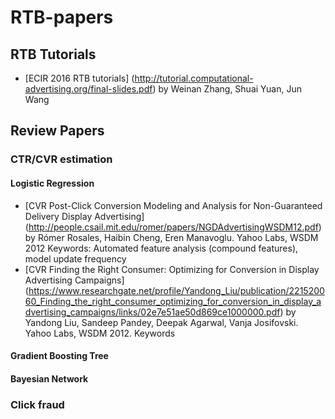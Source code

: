 # RTB-papers


## RTB Tutorials
* [ECIR 2016 RTB tutorials] (http://tutorial.computational-advertising.org/final-slides.pdf) by Weinan Zhang, Shuai Yuan, Jun Wang

## Review Papers
### CTR/CVR estimation
#### Logistic Regression
* [CVR Post-Click Conversion Modeling and Analysis for Non-Guaranteed Delivery Display Advertising] (http://people.csail.mit.edu/romer/papers/NGDAdvertisingWSDM12.pdf) by Rómer Rosales, Haibin Cheng, Eren Manavoglu. Yahoo Labs, WSDM 2012
Keywords: Automated feature analysis (compound features), model update frequency
* [CVR Finding the Right Consumer: Optimizing for Conversion in Display Advertising Campaigns] (https://www.researchgate.net/profile/Yandong_Liu/publication/221520060_Finding_the_right_consumer_optimizing_for_conversion_in_display_advertising_campaigns/links/02e7e51ae50d869ce1000000.pdf) by Yandong Liu, Sandeep Pandey, Deepak Agarwal, Vanja Josifovski. Yahoo Labs, WSDM 2012. Keywords

#### Gradient Boosting Tree

#### Bayesian Network
### Click fraud

